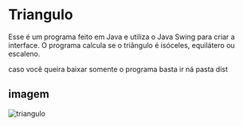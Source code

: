 # Triangulo

Esse é um programa feito em Java e utiliza o Java Swing para criar a interface. 
O programa calcula se o triângulo é isóceles, equilátero ou escaleno.

caso você queira baixar somente o programa basta ir ná pasta dist

## imagem 

![triangulo](https://user-images.githubusercontent.com/63865025/85069339-55203a00-b18a-11ea-9a84-0b68c938f753.png)
